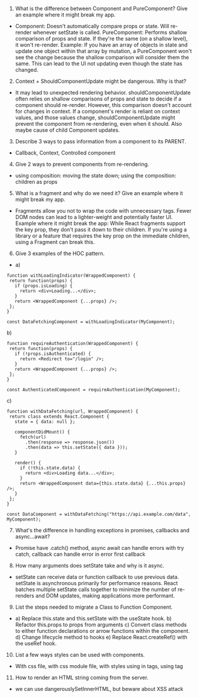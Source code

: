 1. What is the difference between Component and PureComponent? Give
   an example where it might break my app.

- Component: Doesn't automatically compare props or state. Will re-render whenever setState is called.
  PureComponent: Performs shallow comparison of props and state. If they're the same (on a shallow level), it won't re-render.
  Example: If you have an array of objects in state and update one object within that array by mutation, a PureComponent won't see the change because the shallow comparison will consider them the same. This can lead to the UI not updating even though the state has changed.

2. Context + ShouldComponentUpdate might be dangerous. Why is that?

- It may lead to unexpected rendering behavior. shouldComponentUpdate often relies on shallow comparisons of props and state to decide if a component should re-render. However, this comparison doesn't account for changes in context. If a component's render is reliant on context values, and those values change, shouldComponentUpdate might prevent the component from re-rendering, even when it should. Also maybe cause of child Component updates.

3. Describe 3 ways to pass information from a component to its PARENT.

- Callback, Context, Controlled component

4. Give 2 ways to prevent components from re-rendering.

- using composition: moving the state down; using the composition: children as props

5. What is a fragment and why do we need it? Give an example where it might
   break my app.

- Fragments allow you not to wrap the code with unnecessary tags. Fewer DOM nodes can lead to a lighter-weight and potentially faster UI.
  Example where it might break the app: While React fragments support the key prop, they don't pass it down to their children. If you're using a library or a feature that requires the key prop on the immediate children, using a Fragment can break this.

6. Give 3 examples of the HOC pattern.

- a)

```
function withLoadingIndicator(WrappedComponent) {
 return function(props) {
   if (props.isLoading) {
     return <div>Loading...</div>;
   }
   return <WrappedComponent {...props} />;
 };
}

const DataFetchingComponent = withLoadingIndicator(MyComponent);

```

b)

```
function requireAuthentication(WrappedComponent) {
 return function(props) {
   if (!props.isAuthenticated) {
     return <Redirect to="/login" />;
   }
   return <WrappedComponent {...props} />;
 };
}

const AuthenticatedComponent = requireAuthentication(MyComponent);
```

c)

```
function withDataFetching(url, WrappedComponent) {
 return class extends React.Component {
   state = { data: null };

   componentDidMount() {
     fetch(url)
       .then(response => response.json())
       .then(data => this.setState({ data }));
   }

   render() {
     if (!this.state.data) {
       return <div>Loading data...</div>;
     }
     return <WrappedComponent data={this.state.data} {...this.props} />;
   }
 };
}

const DataComponent = withDataFetching("https://api.example.com/data", MyComponent);

```

7. What's the difference in handling exceptions in promises, callbacks
   and async...await?

- Promise have .catch() method, async await can handle errors with try catch, callback can handle error in error first callback

8. How many arguments does setState take and why is it async.

- setState can receive data or function callback to use previous data.
  setState is asynchronous primarily for performance reasons. React batches multiple setState calls together to minimize the number of re-renders and DOM updates, making applications more performant.

9. List the steps needed to migrate a Class to Function Component.

- a) Replace this.state and this.setState with the useState hook.
  b) Refactor this.props to props from arguments
  c) Convert class methods to either function declarations or arrow functions within the component.
  d) Change lifecycle method to hooks
  e) Replace React.createRef() with the useRef hook.

10. List a few ways styles can be used with components.

- With css file, with css module file, with styles using in tags, using <styles> tag

11. How to render an HTML string coming from the server.

- we can use dangerouslySetInnerHTML, but beware about XSS attack

